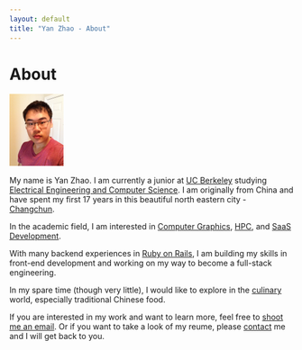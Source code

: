 ```yaml
---
layout: default
title: "Yan Zhao - About"
---
```

# About

<img src="../images/me.jpg" class="inline-left" width="96" height="128">

My name is Yan Zhao. I am currently a junior at [UC Berkeley](http://www.berkeley.edu/) studying [Electrical Engineering and Computer Science](http://www.eecs.berkeley.edu). I am originally from China and have spent my first 17 years in this beautiful north eastern city - [Changchun](http://en.wikipedia.org/wiki/Changchun).

In the academic field, I am interested in [Computer Graphics][CG], [HPC][HPC], and [SaaS Development][SaaS].

With many backend experiences in [Ruby on Rails](http://rubyonrails.org), I am building my skills in front-end development and working on my way to become a full-stack engineering.

In my spare time (though very little), I would like to explore in the [culinary](/culinary) world, especially traditional Chinese food.

If you are interested in my work and want to learn more, feel free to [shoot me an email](mailto:zhaoyan1117@gmail.com). Or if you want to take a look of my reume, please [contact][resume_request] me and I will get back to you.

<!-- TODO: Update link to projects.-->

[CG]: http://en.wikipedia.org/wiki/Computer_graphics
[HPC]: http://en.wikipedia.org/wiki/High-performance_computing
[SaaS]: http://en.wikipedia.org/wiki/Software_as_a_service
[resume_request]: mailto:zhaoyan1117@gmail.com?subject=[Resume]&body=I%20would%20like%20a%20copy%20of%20your%20resume.%0A%0AThanks.